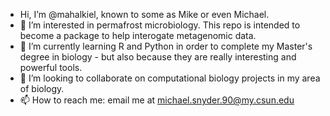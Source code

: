 - Hi, I’m @mahalkiel, known to some as Mike or even Michael.
- 👀 I’m interested in permafrost microbiology. This repo is intended to become a package to help interogate metagenomic data.
- 🌱 I’m currently learning R and Python in order to complete my Master's degree in biology - but also because they are really interesting and powerful tools.
- 💞️ I’m looking to collaborate on computational biology projects in my area of biology.
- 📫 How to reach me: email me at michael.snyder.90@my.csun.edu

<!---
mahalkiel/mahalkiel is a ✨ special ✨ repository because its `README.md` (this file) appears on your GitHub profile.
You can click the Preview link to take a look at your changes.
--->
